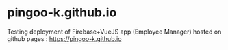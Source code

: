 # pingoo-k.github.io
Testing deployment of Firebase+VueJS app (Employee Manager)
hosted on github pages : https://pingoo-k.github.io
